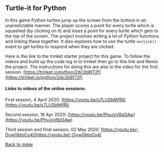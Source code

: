 ## Turtle-it for Python

In this game Python turtles jump up the screen from the bottom in an unpredictable manner. The player scores a point for every turtle which is squashed (by clicking on it) and loses a point for every turtle which gets to the top of the screen. The project involves writing a lot of Python functions and linking these together. It also explores how to use the turtle ```onclick()``` event to get turtles to respond when they are clicked.

Here is the link to the trinket starter project for this game. To follow the videos and build up the code log in to trinket then go to this link and Remix the project. The instructions for doing this are also in the video for the first session.
[https://trinket.io/python/2dc2b8f72f](https://trinket.io/python/2dc2b8f72f)


#### Links to videos of the online sessions:

First session, 4 April 2020:
[https://youtu.be/s7LUSbMjfRI](https://youtu.be/s7LUSbMjfRI)


Second session, 18 Apr 2020:
[https://youtu.be/PhvJxVBd3Aw](https://youtu.be/PhvJxVBd3Aw)


Third session and final session, 02 May 2020:
[https://youtu.be/-DywGbtoCo4](https://youtu.be/-DywGbtoCo4)



[Back to index](README.md)

